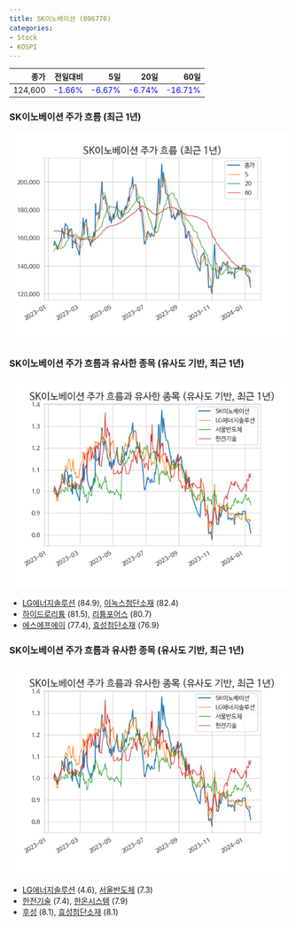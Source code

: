 ```yaml
---
title: SK이노베이션 (096770)
categories:
- Stock
- KOSPI
---
```


|종가|전일대비|5일|20일|60일|
|---:|-------:|--:|---:|---:|
|124,600|<span style="color: blue">-1.66%</span>|<span style="color: blue">-6.67%</span>|<span style="color: blue">-6.74%</span>|<span style="color: blue">-16.71%</span>|

<!-- more -->
### SK이노베이션 주가 흐름 (최근 1년)
![096770](/assets/images/stock/096770.png)


### SK이노베이션 주가 흐름과 유사한 종목 (유사도 기반, 최근 1년)
![096770](/assets/images/stock/096770_sim.png)

- [LG에너지솔루션](/373220/) (84.9), [이녹스첨단소재](/272290/) (82.4)
- [하이드로리튬](/101670/) (81.5), [리튬포어스](/073570/) (80.7)
- [에스에프에이](/056190/) (77.4), [효성첨단소재](/298050/) (76.9)


### SK이노베이션 주가 흐름과 유사한 종목 (유사도 기반, 최근 1년)
![096770](/assets/images/stock/096770_sim.png)

- [LG에너지솔루션](/373220/) (4.6), [서울반도체](/046890/) (7.3)
- [한전기술](/052690/) (7.4), [한온시스템](/018880/) (7.9)
- [후성](/093370/) (8.1), [효성첨단소재](/298050/) (8.1)